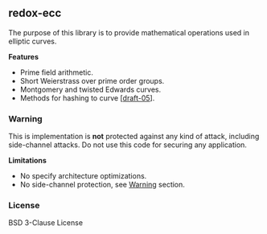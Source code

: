 

## redox-ecc

The purpose of this library is to provide mathematical operations used in  elliptic curves.

**Features**
-   Prime field arithmetic.
-   Short Weierstrass over prime order groups.
-   Montgomery and twisted Edwards curves.
-   Methods for hashing to curve [[draft-05](https://tools.ietf.org/html/draft-irtf-cfrg-hash-to-curve-05)].

### Warning

This is implementation is **not** protected against any kind of attack,
including side-channel attacks. Do not use this code for securing any application.

**Limitations**
-   No specify architecture optimizations.
-   No side-channel protection, see [Warning](#Warning) section.



### License

BSD 3-Clause License
